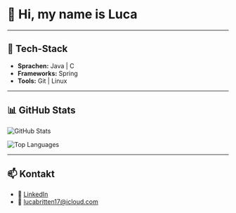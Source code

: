 # 👋 Hi, my name is Luca

---

## 🔧 Tech-Stack
- **Sprachen:** Java | C  
- **Frameworks:** Spring 
- **Tools:** Git | Linux  

---

## 📊 GitHub Stats
![GitHub Stats](https://github-readme-stats.vercel.app/api?username=lucabritten&show_icons=true&theme=cobalt)

![Top Languages](https://github-readme-stats.vercel.app/api/top-langs/?username=lucabritten&layout=compact&theme=cobalt)

---

## 📫 Kontakt
- 💼 [LinkedIn](https://linkedin.com/in/britten-luca)  
- 📧 lucabritten17@icloud.com
